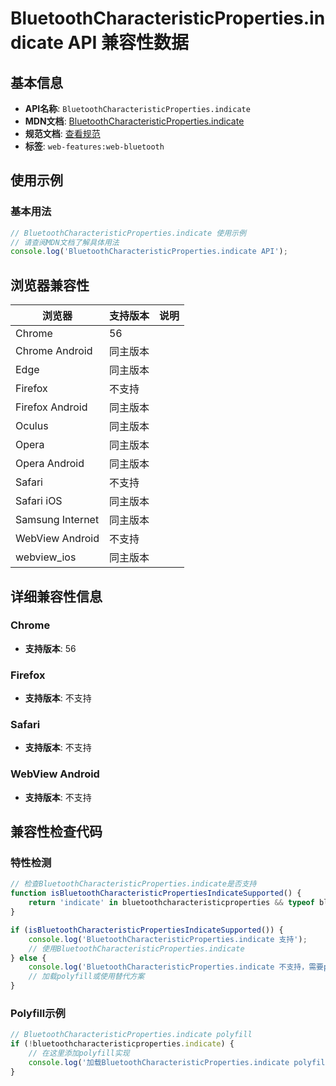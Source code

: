 # BluetoothCharacteristicProperties.indicate API 兼容性数据

## 基本信息

- **API名称**: `BluetoothCharacteristicProperties.indicate`
- **MDN文档**: [BluetoothCharacteristicProperties.indicate](https://developer.mozilla.org/docs/Web/API/BluetoothCharacteristicProperties/indicate)
- **规范文档**: [查看规范](https://webbluetoothcg.github.io/web-bluetooth/#dom-bluetoothcharacteristicproperties-indicate)
- **标签**: `web-features:web-bluetooth`

## 使用示例

### 基本用法

```javascript
// BluetoothCharacteristicProperties.indicate 使用示例
// 请查阅MDN文档了解具体用法
console.log('BluetoothCharacteristicProperties.indicate API');
```

## 浏览器兼容性

| 浏览器 | 支持版本 | 说明 |
|--------|----------|------|
| Chrome | 56 |  |
| Chrome Android | 同主版本 |  |
| Edge | 同主版本 |  |
| Firefox | 不支持 |  |
| Firefox Android | 同主版本 |  |
| Oculus | 同主版本 |  |
| Opera | 同主版本 |  |
| Opera Android | 同主版本 |  |
| Safari | 不支持 |  |
| Safari iOS | 同主版本 |  |
| Samsung Internet | 同主版本 |  |
| WebView Android | 不支持 |  |
| webview_ios | 同主版本 |  |

## 详细兼容性信息

### Chrome

- **支持版本**: 56

### Firefox

- **支持版本**: 不支持

### Safari

- **支持版本**: 不支持

### WebView Android

- **支持版本**: 不支持

## 兼容性检查代码

### 特性检测

```javascript
// 检查BluetoothCharacteristicProperties.indicate是否支持
function isBluetoothCharacteristicPropertiesIndicateSupported() {
    return 'indicate' in bluetoothcharacteristicproperties && typeof bluetoothcharacteristicproperties.indicate === 'function';
}

if (isBluetoothCharacteristicPropertiesIndicateSupported()) {
    console.log('BluetoothCharacteristicProperties.indicate 支持');
    // 使用BluetoothCharacteristicProperties.indicate
} else {
    console.log('BluetoothCharacteristicProperties.indicate 不支持，需要polyfill');
    // 加载polyfill或使用替代方案
}
```

### Polyfill示例

```javascript
// BluetoothCharacteristicProperties.indicate polyfill
if (!bluetoothcharacteristicproperties.indicate) {
    // 在这里添加polyfill实现
    console.log('加载BluetoothCharacteristicProperties.indicate polyfill');
}
```

